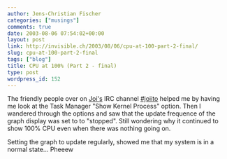 ```yaml
---
author: Jens-Christian Fischer
categories: ["musings"]
comments: true
date: 2003-08-06 07:54:02+00:00
layout: post
link: http://invisible.ch/2003/08/06/cpu-at-100-part-2-final/
slug: cpu-at-100-part-2-final
tags: ["blog"]
title: CPU at 100% (Part 2 - final)
type: post
wordpress_id: 152
---
```


The friendly people over on [Joi's](http://joi.ito.com/) IRC channel [#joiito](http://joi.ito.com/joiwiki/IrcChannel) helped me by having me look at the Task Manager "Show Kernel Process" option. Then I wandered through the options and saw that the update frequence of the graph display was set to to "stopped". Still wondering why it continued to show 100% CPU even when there was nothing going on.

Setting the graph to update regularly, showed me that my system is in a normal state... Pheeew

